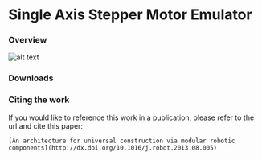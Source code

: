 # Single Axis Stepper Motor Emulator

### Overview



![alt text](https://raw2.github.com/mattmoses/SingleAxisEmulator/master/blockDiagram.png)

### Downloads


### Citing the work

If you would like to reference this work in a publication, please refer to the url and cite this paper:


	
	[An architecture for universal construction via modular robotic components](http://dx.doi.org/10.1016/j.robot.2013.08.005)


